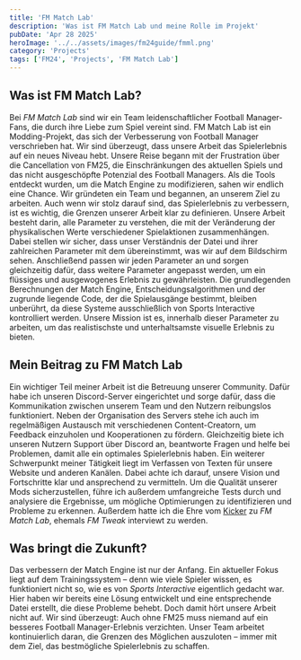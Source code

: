 ```yaml
---
title: 'FM Match Lab'
description: 'Was ist FM Match Lab und meine Rolle im Projekt'
pubDate: 'Apr 28 2025'
heroImage: '../../assets/images/fm24guide/fmml.png'
category: 'Projects'
tags: ['FM24', 'Projects', 'FM Match Lab']
---
```


## Was ist FM Match Lab?

Bei _FM Match Lab_ sind wir ein Team leidenschaftlicher Football Manager-Fans, die durch ihre Liebe zum Spiel vereint sind. FM Match Lab ist ein Modding-Projekt, das sich der Verbesserung von Football Manager verschrieben hat. Wir sind überzeugt, dass unsere Arbeit das Spielerlebnis auf ein neues Niveau hebt. Unsere Reise begann mit der Frustration über die Cancellation von FM25, die Einschränkungen des aktuellen Spiels und das nicht ausgeschöpfte Potenzial des Football Managers. Als die Tools entdeckt wurden, um die Match Engine zu modifizieren, sahen wir endlich eine Chance. Wir gründeten ein Team und begannen, an unserem Ziel zu arbeiten. Auch wenn wir stolz darauf sind, das Spielerlebnis zu verbessern, ist es wichtig, die Grenzen unserer Arbeit klar zu definieren. Unsere Arbeit besteht darin, alle Parameter zu verstehen, die mit der Veränderung der physikalischen Werte verschiedener Spielaktionen zusammenhängen. Dabei stellen wir sicher, dass unser Verständnis der Datei und ihrer zahlreichen Parameter mit dem übereinstimmt, was wir auf dem Bildschirm sehen. Anschließend passen wir jeden Parameter an und sorgen gleichzeitig dafür, dass weitere Parameter angepasst werden, um ein flüssiges und ausgewogenes Erlebnis zu gewährleisten. Die grundlegenden Berechnungen der Match Engine, Entscheidungsalgorithmen und der zugrunde liegende Code, der die Spielausgänge bestimmt, bleiben unberührt, da diese Systeme ausschließlich von Sports Interactive kontrolliert werden. Unsere Mission ist es, innerhalb dieser Parameter zu arbeiten, um das realistischste und unterhaltsamste visuelle Erlebnis zu bieten.

## Mein Beitrag zu FM Match Lab

Ein wichtiger Teil meiner Arbeit ist die Betreuung unserer Community. Dafür habe ich unseren Discord-Server eingerichtet und sorge dafür, dass die Kommunikation zwischen unserem Team und den Nutzern reibungslos funktioniert. Neben der Organisation des Servers stehe ich auch im regelmäßigen Austausch mit verschiedenen Content-Creatorn, um Feedback einzuholen und Kooperationen zu fördern. Gleichzeitig biete ich unseren Nutzern Support über Discord an, beantworte Fragen und helfe bei Problemen, damit alle ein optimales Spielerlebnis haben.
Ein weiterer Schwerpunkt meiner Tätigkeit liegt im Verfassen von Texten für unsere Website und anderen Kanälen. Dabei achte ich darauf, unsere Vision und Fortschritte klar und ansprechend zu vermitteln.
Um die Qualität unserer Mods sicherzustellen, führe ich außerdem umfangreiche Tests durch und analysiere die Ergebnisse, um mögliche Optimierungen zu identifizieren und Probleme zu erkennen.
Außerdem hatte ich die Ehre vom [Kicker](https://www.kicker.de/immersiver-spannender-besser-so-will-fm-tweak-den-fm24-veraendern-1109356/artikel) zu _FM Match Lab_, ehemals _FM Tweak_ interviewt zu werden.

## Was bringt die Zukunft?

Das verbessern der Match Engine ist nur der Anfang. Ein aktueller Fokus liegt auf dem Trainingssystem – denn wie viele Spieler wissen, es funktioniert nicht so, wie es von _Sports Interactive_ eigentlich gedacht war. Hier haben wir bereits eine Lösung entwickelt und eine entsprechende Datei erstellt, die diese Probleme behebt. Doch damit hört unsere Arbeit nicht auf. Wir sind überzeugt: Auch ohne FM25 muss niemand auf ein besseres Football Manager-Erlebnis verzichten. Unser Team arbeitet kontinuierlich daran, die Grenzen des Möglichen auszuloten – immer mit dem Ziel, das bestmögliche Spielerlebnis zu schaffen.
